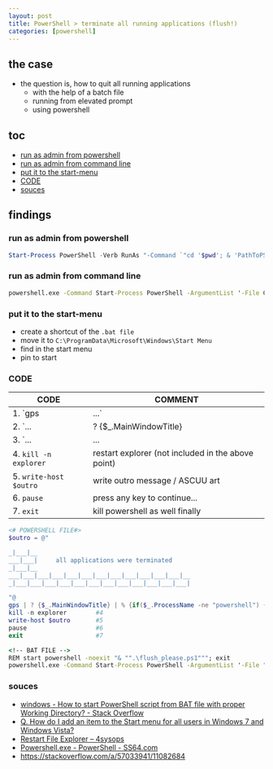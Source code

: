 ```yaml
---
layout: post
title: PowerShell > terminate all running applications (flush!)
categories: [powershell]
---
```


## the case	
* the question is, how to quit all running applications
    * with the help of a batch file
    * running from elevated prompt
    * using powershell

## toc
<!-- TOC -->

- [run as admin from powershell](#run-as-admin-from-powershell)
- [run as admin from command line](#run-as-admin-from-command-line)
- [put it to the start-menu](#put-it-to-the-start-menu)
- [CODE](#code)
- [souces](#souces)

<!-- /TOC -->

## findings
### run as admin from powershell

```powershell
Start-Process PowerShell -Verb RunAs "-Command `"cd '$pwd'; & 'PathToPS1File';`""
```

### run as admin from command line

```bat
powershell.exe -Command Start-Process PowerShell -ArgumentList '-File C:\demo\MyScript.ps1'
```

### put it to the start-menu
* create a shortcut of the `.bat file`
* move it to `C:\ProgramData\Microsoft\Windows\Start Menu`
* find in the start menu
* pin to start

### CODE

CODE                                                                  | COMMENT
----------------------------------------------------------------------|-----------------------------------------------------------------------------------------
1. `gps | ...`                                                        | get all running processes
2. `... | ? {$_.MainWindowTitle} | ...`                               | filter for applications by checking which of them was main windows title property
3. `... | ... | % {if($_.ProcessName -ne "powershell") {kill $_.Id}}` | test if it is not powershell, kill all except powershell (to avoid killing this process)
4. `kill -n explorer`                                                 | restart explorer (not included in the above point)
5. `write-host $outro`                                                | write outro message / ASCUU art
6. `pause`                                                            | press any key to continue...
7. `exit`                                                             | kill powershell as well finally

```powershell
<# POWERSHELL FILE#>
$outro = @"

_|___|__                                                
___|___|     all applications were terminated                   
_|___|__                                                
___|___|___|___|___|___|___|___|___|___|___|___|__                    
_|___|___|___|___|___|___|___|___|___|___|___|___|                    

"@
gps | ? {$_.MainWindowTitle} | % {if($_.ProcessName -ne "powershell") {kill $_.Id}} #1-3
kill -n explorer        #4
write-host $outro       #5
pause                   #6
exit                    #7
```

```bat
<!-- BAT FILE -->
REM start powershell -noexit "& "".\flush_please.ps1"""; exit
powershell.exe -Command Start-Process PowerShell -ArgumentList '-File "C:\Users\pivadm\Documents\pavol.kutaj\flush_please.ps1"' -Verb RunAs
```

### souces
* [windows - How to start PowerShell script from BAT file with proper Working Directory? - Stack Overflow](https://stackoverflow.com/questions/44284964/how-to-start-powershell-script-from-bat-file-with-proper-working-directory/57033941#57033941)
* [Q. How do I add an item to the Start menu for all users in Windows 7 and Windows Vista?](https://www.itprotoday.com/windows-78/q-how-do-i-add-item-start-menu-all-users-windows-7-and-windows-vista)
* [Restart File Explorer – 4sysops](https://4sysops.com/archives/restart-file-explorer/)
* [Powershell.exe - PowerShell - SS64.com](https://ss64.com/ps/powershell.html)
* <https://stackoverflow.com/a/57033941/11082684>